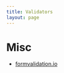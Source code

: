 ```yaml
---
title: Validators
layout: page
---
```


# Misc

- [formvalidation.io](http://formvalidation.io/validators/)
